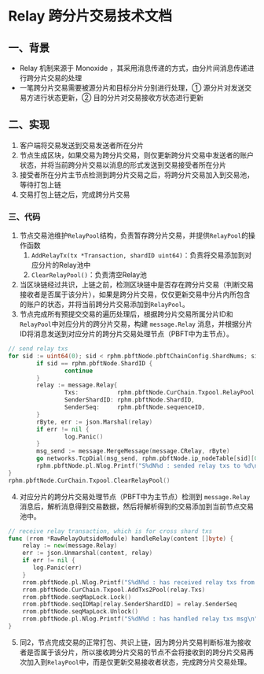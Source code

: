 # Relay 跨分片交易技术文档

## 一、背景

- Relay 机制来源于 Monoxide ，其采用消息传递的方式，由分片间消息传递进行跨分片交易的处理
- 一笔跨分片交易需要被源分片和目标分片分别进行处理，① 源分片对发送交易方进行状态更新，② 目的分片对交易接收方状态进行更新

## 二、实现

1. 客户端将交易发送到交易发送者所在分片
2. 节点生成区块，如果交易为跨分片交易，则仅更新跨分片交易中发送者的账户状态，并将当前跨分片交易以消息的形式发送到交易接受者所在分片
3. 接受者所在分片主节点检测到跨分片交易之后，将跨分片交易加入到交易池，等待打包上链
4. 交易打包上链之后，完成跨分片交易



### 三、代码

1. 节点交易池维护`RelayPool`结构，负责暂存跨分片交易，并提供`RelayPool`的操作函数
   1. `AddRelayTx(tx *Transaction, shardID uint64)`：负责将交易添加到对应分片的Relay池中
   2. `ClearRelayPool()`：负责清空Relay池
2. 当区块链经过共识，上链之前，检测区块链中是否存在跨分片交易（判断交易接收者是否属于该分片），如果是跨分片交易，仅仅更新交易中分片内所包含的账户的状态，并将当前跨分片交易添加到`RelayPool`。
3. 节点完成所有预提交交易的遍历处理后，根据跨分片交易所属分片ID和`RelayPool`中对应分片的跨分片交易，构建 `message.Relay` 消息，并根据分片ID将消息发送到对应分片的跨分片交易处理节点（PBFT中为主节点）。

```Go
// send relay txs
for sid := uint64(0); sid < rphm.pbftNode.pbftChainConfig.ShardNums; sid++ {
        if sid == rphm.pbftNode.ShardID {
                continue
        }
        relay := message.Relay{
                Txs:           rphm.pbftNode.CurChain.Txpool.RelayPool[sid],
                SenderShardID: rphm.pbftNode.ShardID,
                SenderSeq:     rphm.pbftNode.sequenceID,
        }
        rByte, err := json.Marshal(relay)
        if err != nil {
                log.Panic()
        }
        msg_send := message.MergeMessage(message.CRelay, rByte)
        go networks.TcpDial(msg_send, rphm.pbftNode.ip_nodeTable[sid][0])
        rphm.pbftNode.pl.Nlog.Printf("S%dN%d : sended relay txs to %d\n", rphm.pbftNode.ShardID, rphm.pbftNode.NodeID, sid)
}
rphm.pbftNode.CurChain.Txpool.ClearRelayPool()
```

4. 对应分片的跨分片交易处理节点（PBFT中为主节点）检测到 `message.Relay` 消息后，解析消息得到交易数据，然后将解析得到的交易添加到当前节点交易池中。

```Go
// receive relay transaction, which is for cross shard txs
func (rrom *RawRelayOutsideModule) handleRelay(content []byte) {
    relay := new(message.Relay)
    err := json.Unmarshal(content, relay)
    if err != nil {
       log.Panic(err)
    }
    rrom.pbftNode.pl.Nlog.Printf("S%dN%d : has received relay txs from shard %d, the senderSeq is %d\n", rrom.pbftNode.ShardID, rrom.pbftNode.NodeID, relay.SenderShardID, relay.SenderSeq)
    rrom.pbftNode.CurChain.Txpool.AddTxs2Pool(relay.Txs)
    rrom.pbftNode.seqMapLock.Lock()
    rrom.pbftNode.seqIDMap[relay.SenderShardID] = relay.SenderSeq
    rrom.pbftNode.seqMapLock.Unlock()
    rrom.pbftNode.pl.Nlog.Printf("S%dN%d : has handled relay txs msg\n", rrom.pbftNode.ShardID, rrom.pbftNode.NodeID)
}
```

5. 同2，节点完成交易的正常打包、共识上链，因为跨分片交易判断标准为接收者是否属于该分片，所以接收跨分片交易的节点不会将接收到的跨分片交易再次加入到`RelayPool`中，而是仅更新交易接收者状态，完成跨分片交易处理。